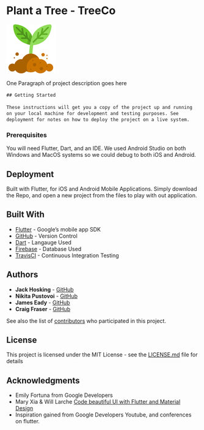 # Plant a Tree - TreeCo

![](https://github.com/jaaaxsonmh/trees_company/raw/master/tree.png)

One Paragraph of project description goes here

```
## Getting Started

These instructions will get you a copy of the project up and running on your local machine for development and testing purposes. See deployment for notes on how to deploy the project on a live system.
```

### Prerequisites

You will need Flutter, Dart, and an IDE. We used Android Studio on both Windows and MacOS systems so we could debug to both iOS and Android. 

## Deployment

Built with Flutter, for iOS and Android Mobile Applications. Simply download the Repo, and open a new project from the files to play with out application. 

## Built With

* [Flutter](https://flutter.io/) - Google’s mobile app SDK
* [GitHub](https://github.com/) - Version Control
* [Dart](https://www.dartlang.org/) - Langauge Used
* [Firebase](https://firebase.google.com/) - Database Used
* [TravisCI](https://travis-ci.org/) - Continuous Integration Testing

## Authors


* **Jack Hosking** - [GitHub](https://github.com/jaaaxsonmh)
* **Nikita Pustovoi** - [GitHub](https://github.com/Deishelon)
* **James Eady** - [GitHub](https://github.com/Eadzz)
* **Craig Fraser** - [GitHub](https://github.com/Noodlien)


See also the list of [contributors](https://github.com/jaaaxsonmh/trees_company/graphs/contributors) who participated in this project.

## License

This project is licensed under the MIT License - see the [LICENSE.md](LICENSE.md) file for details

## Acknowledgments

* Emily Fortuna from Google Developers
* Mary Xia & Will Larche [Code beautiful UI with Flutter and Material Design](https://www.youtube.com/watch?v=hA0hrpR-o8U&t=286s)
* Inspiration gained from Google Developers Youtube, and conferences on flutter.

